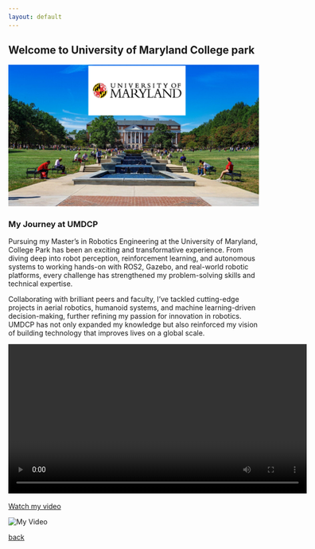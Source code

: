```yaml
---
layout: default
---
```


## Welcome to University of Maryland College park
<div style="text-align: center;">
  <img src="/assets/img/umdcp/umd_w_logo.png" />
</div>

### My Journey at UMDCP
Pursuing my Master’s in Robotics Engineering at the University of Maryland, College Park has been an exciting and transformative experience. From diving deep into robot perception, reinforcement learning, and autonomous systems to working hands-on with ROS2, Gazebo, and real-world robotic platforms, every challenge has strengthened my problem-solving skills and technical expertise.

Collaborating with brilliant peers and faculty, I’ve tackled cutting-edge projects in aerial robotics, humanoid systems, and machine learning-driven decision-making, further refining my passion for innovation in robotics. UMDCP has not only expanded my knowledge but also reinforced my vision of building technology that improves lives on a global scale.

<video width="600" controls>
  <source src="assets/img/umdcp/umdcp.mp4" type="video/mp4">
  Your browser does not support the video tag.
</video>

[Watch my video](https://github.com/keyurborad5/keyurborad5.github.io/blob/main/assets/img/umdcp/umdcp.mp4)

![My Video](assets/img/umdcp/umdcp.gif)

[back](./)
